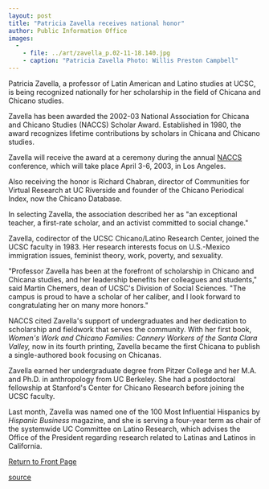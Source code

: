 ```yaml
---
layout: post
title: "Patricia Zavella receives national honor"
author: Public Information Office
images:
  -
    - file: ../art/zavella_p.02-11-18.140.jpg
    - caption: "Patricia Zavella Photo: Willis Preston Campbell"
---
```


Patricia Zavella, a professor of Latin American and Latino studies at UCSC, is being recognized nationally for her scholarship in the field of Chicana and Chicano studies.  

Zavella has been awarded the 2002-03 National Association for Chicana and Chicano Studies (NACCS) Scholar Award. Established in 1980, the award recognizes lifetime contributions by scholars in Chicana and Chicano studies.

Zavella will receive the award at a ceremony during the annual [NACCS][1] conference, which will take place April 3-6, 2003, in Los Angeles.

Also receiving the honor is Richard Chabran, director of Communities for Virtual Research at UC Riverside and founder of the Chicano Periodical Index, now the Chicano Database.

In selecting Zavella, the association described her as "an exceptional teacher, a first-rate scholar, and an activist committed to social change."

Zavella, codirector of the UCSC Chicano/Latino Research Center, joined the UCSC faculty in 1983. Her research interests focus on U.S.-Mexico immigration issues, feminist theory, work, poverty, and sexuality.

"Professor Zavella has been at the forefront of scholarship in Chicano and Chicana studies, and her leadership benefits her colleagues and students," said Martin Chemers, dean of UCSC's Division of Social Sciences. "The campus is proud to have a scholar of her caliber, and I look forward to congratulating her on many more honors."

NACCS cited Zavella's support of undergraduates and her dedication to scholarship and fieldwork that serves the community. With her first book, _Women's Work and Chicano Families: Cannery Workers of the Santa Clara Valley,_ now in its fourth printing, Zavella became the first Chicana to publish a single-authored book focusing on Chicanas.

Zavella earned her undergraduate degree from Pitzer College and her M.A. and Ph.D. in anthropology from UC Berkeley. She had a postdoctoral fellowship at Stanford's Center for Chicano Research before joining the UCSC faculty.

Last month, Zavella was named one of the 100 Most Influential Hispanics by _Hispanic Business_ magazine, and she is serving a four-year term as chair of the systemwide UC Committee on Latino Research, which advises the Office of the President regarding research related to Latinas and Latinos in California.

  

[Return to Front Page][2]

[1]: http://www.naccs.org
[2]: http://currents.ucsc.edu/

[source](http://www1.ucsc.edu/currents/02-03/11-18/zavella.html "Permalink to zavella")
